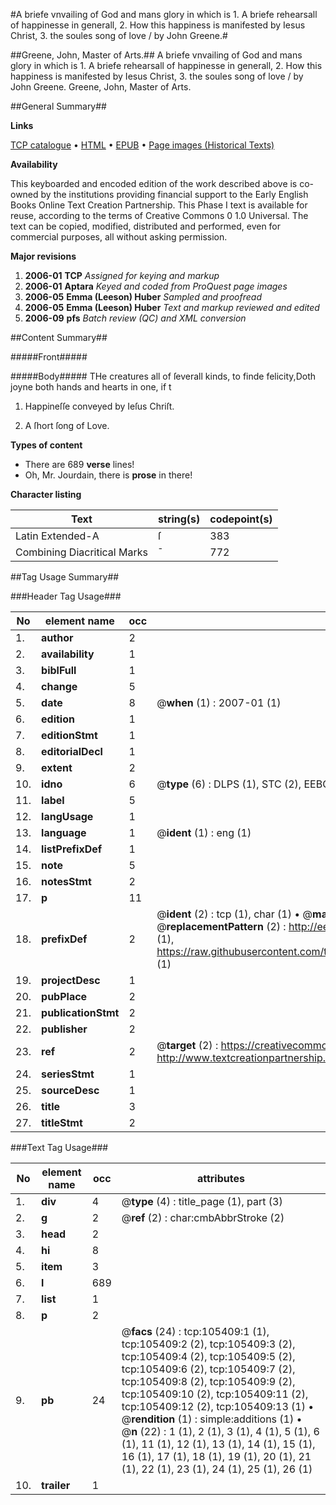 #A briefe vnvailing of God and mans glory in which is 1. A briefe rehearsall of happinesse in generall, 2. How this happiness is manifested by Iesus Christ, 3. the soules song of love / by John Greene.#

##Greene, John, Master of Arts.##
A briefe vnvailing of God and mans glory in which is 1. A briefe rehearsall of happinesse in generall, 2. How this happiness is manifested by Iesus Christ, 3. the soules song of love / by John Greene.
Greene, John, Master of Arts.

##General Summary##

**Links**

[TCP catalogue](http://www.ota.ox.ac.uk/tcp/)  • 
[HTML](http://tei.it.ox.ac.uk/tcp/Texts-HTML/free/A41/A41983.html)  • 
[EPUB](http://tei.it.ox.ac.uk/tcp/Texts-EPUB/free/A41/A41983.epub) • 
[Page images (Historical Texts)](https://data.historicaltexts.jisc.ac.uk/view?pubId=eebo-16439186e&pageId=eebo-16439186e-105409-1)

**Availability**

This keyboarded and encoded edition of the
	       work described above is co-owned by the institutions
	       providing financial support to the Early English Books
	       Online Text Creation Partnership. This Phase I text is
	       available for reuse, according to the terms of Creative
	       Commons 0 1.0 Universal. The text can be copied,
	       modified, distributed and performed, even for
	       commercial purposes, all without asking permission.

**Major revisions**

1. __2006-01__ __TCP__ *Assigned for keying and markup*
1. __2006-01__ __Aptara__ *Keyed and coded from ProQuest page images*
1. __2006-05__ __Emma (Leeson) Huber__ *Sampled and proofread*
1. __2006-05__ __Emma (Leeson) Huber__ *Text and markup reviewed and edited*
1. __2006-09__ __pfs__ *Batch review (QC) and XML conversion*

##Content Summary##

#####Front#####

#####Body#####
THe creatures all of ſeverall kinds, to finde felicity,Doth joyne both hands and hearts in one, if t
1. Happineſſe conveyed by Ieſus Chriſt.

1. A ſhort ſong of Love.

**Types of content**

  * There are 689 **verse** lines!
  * Oh, Mr. Jourdain, there is **prose** in there!

**Character listing**


|Text|string(s)|codepoint(s)|
|---|---|---|
|Latin Extended-A|ſ|383|
|Combining             Diacritical Marks|̄|772|

##Tag Usage Summary##

###Header Tag Usage###

|No|element name|occ|attributes|
|---|---|---|---|
|1.|__author__|2||
|2.|__availability__|1||
|3.|__biblFull__|1||
|4.|__change__|5||
|5.|__date__|8| @__when__ (1) : 2007-01 (1)|
|6.|__edition__|1||
|7.|__editionStmt__|1||
|8.|__editorialDecl__|1||
|9.|__extent__|2||
|10.|__idno__|6| @__type__ (6) : DLPS (1), STC (2), EEBO-CITATION (1), OCLC (1), VID (1)|
|11.|__label__|5||
|12.|__langUsage__|1||
|13.|__language__|1| @__ident__ (1) : eng (1)|
|14.|__listPrefixDef__|1||
|15.|__note__|5||
|16.|__notesStmt__|2||
|17.|__p__|11||
|18.|__prefixDef__|2| @__ident__ (2) : tcp (1), char (1)  •  @__matchPattern__ (2) : ([0-9\-]+):([0-9IVX]+) (1), (.+) (1)  •  @__replacementPattern__ (2) : http://eebo.chadwyck.com/downloadtiff?vid=$1&page=$2 (1), https://raw.githubusercontent.com/textcreationpartnership/Texts/master/tcpchars.xml#$1 (1)|
|19.|__projectDesc__|1||
|20.|__pubPlace__|2||
|21.|__publicationStmt__|2||
|22.|__publisher__|2||
|23.|__ref__|2| @__target__ (2) : https://creativecommons.org/publicdomain/zero/1.0/ (1), http://www.textcreationpartnership.org/docs/. (1)|
|24.|__seriesStmt__|1||
|25.|__sourceDesc__|1||
|26.|__title__|3||
|27.|__titleStmt__|2||


###Text Tag Usage###

|No|element name|occ|attributes|
|---|---|---|---|
|1.|__div__|4| @__type__ (4) : title_page (1), part (3)|
|2.|__g__|2| @__ref__ (2) : char:cmbAbbrStroke (2)|
|3.|__head__|2||
|4.|__hi__|8||
|5.|__item__|3||
|6.|__l__|689||
|7.|__list__|1||
|8.|__p__|2||
|9.|__pb__|24| @__facs__ (24) : tcp:105409:1 (1), tcp:105409:2 (2), tcp:105409:3 (2), tcp:105409:4 (2), tcp:105409:5 (2), tcp:105409:6 (2), tcp:105409:7 (2), tcp:105409:8 (2), tcp:105409:9 (2), tcp:105409:10 (2), tcp:105409:11 (2), tcp:105409:12 (2), tcp:105409:13 (1)  •  @__rendition__ (1) : simple:additions (1)  •  @__n__ (22) : 1 (1), 2 (1), 3 (1), 4 (1), 5 (1), 6 (1), 11 (1), 12 (1), 13 (1), 14 (1), 15 (1), 16 (1), 17 (1), 18 (1), 19 (1), 20 (1), 21 (1), 22 (1), 23 (1), 24 (1), 25 (1), 26 (1)|
|10.|__trailer__|1||
